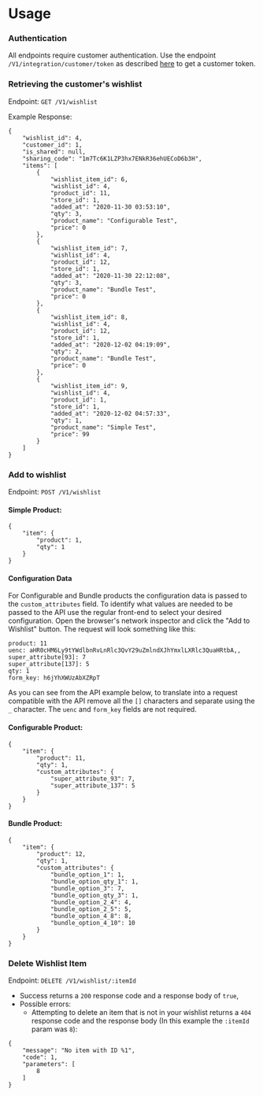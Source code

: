 # Usage

### Authentication
All endpoints require customer authentication. Use the endpoint `/V1/integration/customer/token` as described [here](https://magento.redoc.ly/2.4.1-customer/#operation/integrationCustomerTokenServiceV1CreateCustomerAccessTokenPost) to get a customer token.

### Retrieving the customer's wishlist
Endpoint: `GET /V1/wishlist`

Example Response:
```
{
    "wishlist_id": 4,
    "customer_id": 1,
    "is_shared": null,
    "sharing_code": "1m7Tc6K1LZP3hx7ENkR36ehUECoD6b3H",
    "items": [
        {
            "wishlist_item_id": 6,
            "wishlist_id": 4,
            "product_id": 11,
            "store_id": 1,
            "added_at": "2020-11-30 03:53:10",
            "qty": 3,
            "product_name": "Configurable Test",
            "price": 0
        },
        {
            "wishlist_item_id": 7,
            "wishlist_id": 4,
            "product_id": 12,
            "store_id": 1,
            "added_at": "2020-11-30 22:12:08",
            "qty": 3,
            "product_name": "Bundle Test",
            "price": 0
        },
        {
            "wishlist_item_id": 8,
            "wishlist_id": 4,
            "product_id": 12,
            "store_id": 1,
            "added_at": "2020-12-02 04:19:09",
            "qty": 2,
            "product_name": "Bundle Test",
            "price": 0
        },
        {
            "wishlist_item_id": 9,
            "wishlist_id": 4,
            "product_id": 1,
            "store_id": 1,
            "added_at": "2020-12-02 04:57:33",
            "qty": 1,
            "product_name": "Simple Test",
            "price": 99
        }
    ]
}
```

### Add to wishlist
Endpoint: `POST /V1/wishlist`

#### Simple Product:
```
{
    "item": {
        "product": 1,
        "qty": 1
    }
}
```

#### Configuration Data
For Configurable and Bundle products the configuration data is passed to the `custom_attributes` field.
To identify what values are needed to be passed to the API use the regular front-end to select your desired configuration. Open the browser's network inspector and click the "Add to Wishlist" button. The request will look something like this:
```
product: 11
uenc: aHR0cHM6Ly9tYWdlbnRvLnRlc3QvY29uZmlndXJhYmxlLXRlc3QuaHRtbA,,
super_attribute[93]: 7
super_attribute[137]: 5
qty: 1
form_key: h6jYhXWUzAbXZRpT
```

As you can see from the API example below, to translate into a request compatible with the API remove all the `[]` characters and separate using the `_` character. The `uenc` and `form_key` fields are not required.

#### Configurable Product:
```
{
    "item": {
        "product": 11,
        "qty": 1,
        "custom_attributes": {
            "super_attribute_93": 7,
            "super_attribute_137": 5
        }
    }
}
```

#### Bundle Product:
```
{
    "item": {
        "product": 12,
        "qty": 1,
        "custom_attributes": {
            "bundle_option_1": 1,
            "bundle_option_qty_1": 1,
            "bundle_option_3": 7,
            "bundle_option_qty_3": 1,
            "bundle_option_2_4": 4,
            "bundle_option_2_5": 5,
            "bundle_option_4_8": 8,
            "bundle_option_4_10": 10
        }
    }
}
```

### Delete Wishlist Item
Endpoint: `DELETE /V1/wishlist/:itemId`
  - Success returns a `200` response code and a response body of `true`,
  - Possible errors:
    - Attempting to delete an item that is not in your wishlist returns a `404` response code and the response body (In this example the `:itemId` param was `8`):
    
```
{
    "message": "No item with ID %1",
    "code": 1,
    "parameters": [
        8
    ]
}
```
